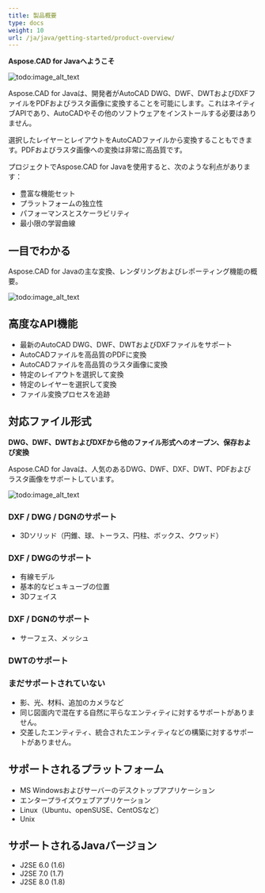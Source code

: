 ```yaml
---
title: 製品概要
type: docs
weight: 10
url: /ja/java/getting-started/product-overview/
---
```


**Aspose.CAD for Javaへようこそ**

![todo:image_alt_text](https://i.imgur.com/qHeCKck.png)

Aspose.CAD for Javaは、開発者がAutoCAD DWG、DWF、DWTおよびDXFファイルをPDFおよびラスタ画像に変換することを可能にします。これはネイティブAPIであり、AutoCADやその他のソフトウェアをインストールする必要はありません。

選択したレイヤーとレイアウトをAutoCADファイルから変換することもできます。PDFおよびラスタ画像への変換は非常に高品質です。

プロジェクトでAspose.CAD for Javaを使用すると、次のような利点があります：

- 豊富な機能セット
- プラットフォームの独立性
- パフォーマンスとスケーラビリティ
- 最小限の学習曲線

## **一目でわかる**
Aspose.CAD for Javaの主な変換、レンダリングおよびレポーティング機能の概要。

![todo:image_alt_text](https://i.imgur.com/vLNnhkj.png)
## **高度なAPI機能**
- 最新のAutoCAD DWG、DWF、DWTおよびDXFファイルをサポート
- AutoCADファイルを高品質のPDFに変換
- AutoCADファイルを高品質のラスタ画像に変換
- 特定のレイアウトを選択して変換
- 特定のレイヤーを選択して変換
- ファイル変換プロセスを追跡
## **対応ファイル形式**
**DWG、DWF、DWTおよびDXFから他のファイル形式へのオープン、保存および変換**

Aspose.CAD for Javaは、人気のあるDWG、DWF、DXF、DWT、PDFおよびラスタ画像をサポートしています。

![todo:image_alt_text](/cad/_assets/java/product-overview_1.png)
### **DXF / DWG / DGNのサポート**
- 3Dソリッド（円錐、球、トーラス、円柱、ボックス、クワッド）
### **DXF / DWGのサポート**
- 有線モデル
- 基本的なビュキューブの位置
- 3Dフェイス
### **DXF / DGNのサポート**
- サーフェス、メッシュ
### **DWTのサポート**

### **まだサポートされていない**
- 影、光、材料、追加のカメラなど
- 同じ図面内で混在する自然に平らなエンティティに対するサポートがありません。
- 交差したエンティティ、統合されたエンティティなどの構築に対するサポートがありません。
## **サポートされるプラットフォーム**
- MS Windowsおよびサーバーのデスクトップアプリケーション
- エンタープライズウェブアプリケーション
- Linux（Ubuntu、openSUSE、CentOSなど）
- Unix
## **サポートされるJavaバージョン**
- J2SE 6.0 (1.6)
- J2SE 7.0 (1.7)
- J2SE 8.0 (1.8)
